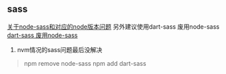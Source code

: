 
## sass

[关于node-sass和对应的node版本问题](https://juejin.cn/post/7041524739591897124)
另外建议使用dart-sass 废用node-sass
[dart-sass 废用node-sass](https://juejin.cn/post/6991631111705067528)


1. nvm情况的sass问题最后没解决

> npm remove node-sass
> npm add dart-sass